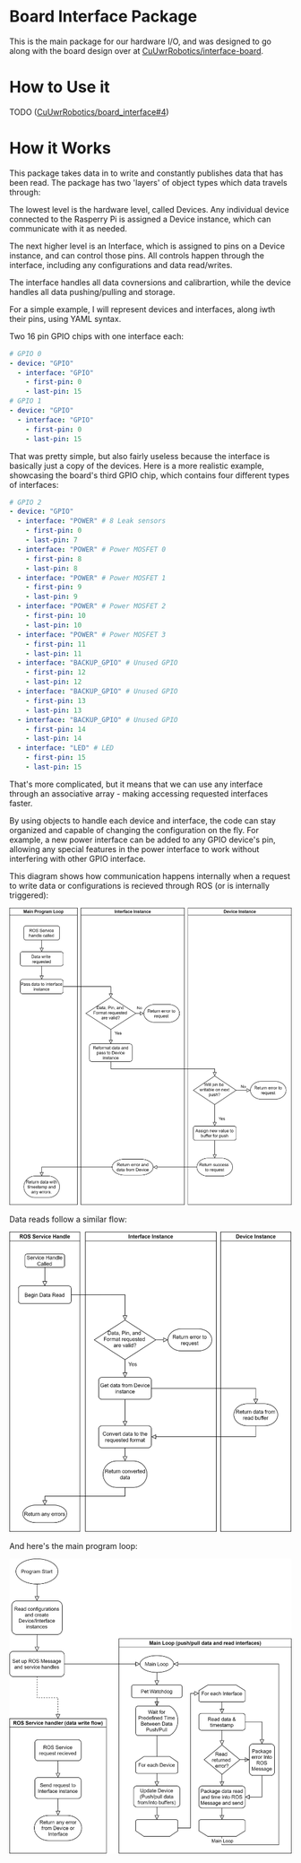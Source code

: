 # Board Interface Package

This is the main package for our hardware I/O, and was designed to go along with the board design over at [CuUwrRobotics/interface-board](https://github.com/CuUwrRobotics/interface-board).

# How to Use it

TODO ([CuUwrRobotics/board_interface#4](https://github.com/CuUwrRobotics/board_interface/issues/4))

# How it Works

This package takes data in to write and constantly publishes data that has been read. The package has two 'layers' of object types which data travels through: 

The lowest level is the hardware level, called Devices. Any individual device connected to the Rasperry Pi is assigned a Device instance, which can communicate with it as needed. 

The next higher level is an Interface, which is assigned to pins on a Device instance, and can control those pins. All controls happen through the interface, including any configurations and data read/writes. 

The interface handles all data covnersions and calibrartion, while the device handles all data pushing/pulling and storage.

For a simple example, I will represent devices and interfaces, along iwth their pins, using YAML syntax. 

Two 16 pin GPIO chips with one interface each:
```yaml
# GPIO 0
- device: "GPIO"
  - interface: "GPIO"
    - first-pin: 0
    - last-pin: 15
# GPIO 1
- device: "GPIO"
  - interface: "GPIO"
    - first-pin: 0
    - last-pin: 15
```

That was pretty simple, but also fairly useless because the interface is basically just a copy of the devices. Here is a more realistic example, showcasing the board's third GPIO chip, which contains four different types of interfaces:
```yaml
# GPIO 2
- device: "GPIO"
  - interface: "POWER" # 8 Leak sensors
    - first-pin: 0
    - last-pin: 7
  - interface: "POWER" # Power MOSFET 0
    - first-pin: 8
    - last-pin: 8
  - interface: "POWER" # Power MOSFET 1
    - first-pin: 9
    - last-pin: 9
  - interface: "POWER" # Power MOSFET 2
    - first-pin: 10
    - last-pin: 10
  - interface: "POWER" # Power MOSFET 3
    - first-pin: 11
    - last-pin: 11
  - interface: "BACKUP_GPIO" # Unused GPIO
    - first-pin: 12
    - last-pin: 12
  - interface: "BACKUP_GPIO" # Unused GPIO
    - first-pin: 13
    - last-pin: 13
  - interface: "BACKUP_GPIO" # Unused GPIO
    - first-pin: 14
    - last-pin: 14
  - interface: "LED" # LED
    - first-pin: 15
    - last-pin: 15
```

That's more complicated, but it means that we can use any interface through an associative array - making accessing requested interfaces faster.

By using objects to handle each device and interface, the code can stay organized and capable of changing the configuration on the fly. For example, a new power interface can be added to any GPIO device's pin, allowing any special features in the power interface to work without interfering with other GPIO interface.

This diagram shows how communication happens internally when a request to write data or configurations is recieved through ROS (or is internally triggered):

![Image of the program flow for writing data](docs/board-interface-flowcharts-data-write-flow.png)

Data reads follow a similar flow:

![Image of the program flow for reading data](docs/board-interface-flowcharts-data-read-flow.png)

And here's the main program loop: 

![Image of the main program loop](docs/board-interface-flowcharts-main-program-flow.png)
